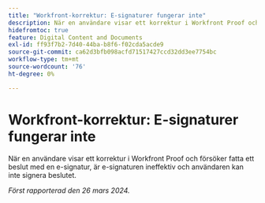 ```yaml
---
title: "Workfront-korrektur: E-signaturer fungerar inte"
description: När en användare visar ett korrektur i Workfront Proof och försöker fatta ett beslut med en e-signatur, är e-signaturen ineffektiv och användaren kan inte signera beslutet.
hidefromtoc: true
feature: Digital Content and Documents
exl-id: ff93f7b2-7d40-44ba-b8f6-f02cda5acde9
source-git-commit: ca62d3bfb098acfd71517427ccd32dd3ee7754bc
workflow-type: tm+mt
source-wordcount: '76'
ht-degree: 0%

---
```


# Workfront-korrektur: E-signaturer fungerar inte


<!-- 
>[!NOTE]
>
>This issue was fixed on April 5, 2024.

-->

<!--wf. wfp-->

När en användare visar ett korrektur i Workfront Proof och försöker fatta ett beslut med en e-signatur, är e-signaturen ineffektiv och användaren kan inte signera beslutet.

_Först rapporterad den 26 mars 2024._
